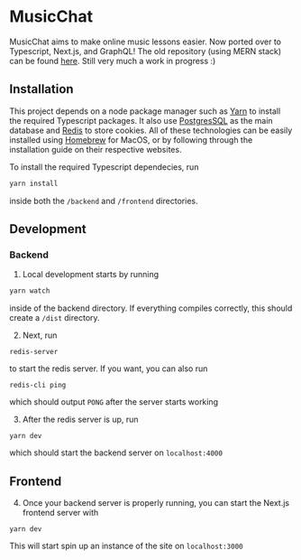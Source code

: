 # MusicChat

MusicChat aims to make online music lessons easier. Now ported over to Typescript, Next.js, and GraphQL! The old repository (using MERN stack) can be found [here](https://github.com/ssanso11/WebChatApp). Still very much a work in progress :)

## Installation

This project depends on a node package manager such as [Yarn](https://classic.yarnpkg.com/en/) to install the required Typescript packages. It also use [PostgresSQL](https://www.postgresql.org/) as the main database and [Redis](https://redis.io/) to store cookies. All of these technologies can be easily installed using [Homebrew](https://brew.sh/) for MacOS, or by following through the installation guide on their respective websites.

To install the required Typescript dependecies, run

```bash
yarn install
```

inside both the `/backend` and `/frontend` directories.

## Development

### Backend

1. Local development starts by running

```bash
yarn watch
```

inside of the backend directory. If everything compiles correctly, this should create a `/dist` directory.

2. Next, run

```
redis-server
```

to start the redis server. If you want, you can also run

```
redis-cli ping
```

which should output `PONG` after the server starts working

3. After the redis server is up, run

```
yarn dev
```

which should start the backend server on `localhost:4000`

## Frontend

4. Once your backend server is properly running, you can start the Next.js frontend server with

```
yarn dev
```

This will start spin up an instance of the site on `localhost:3000`
